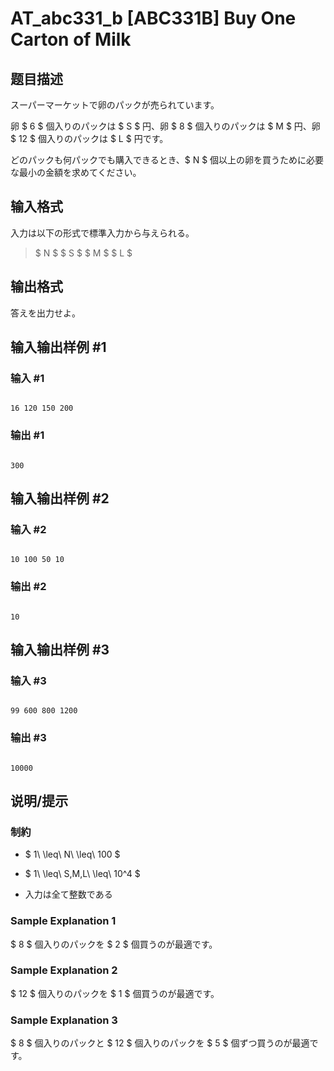# AT_abc331_b [ABC331B] Buy One Carton of Milk

## 题目描述

[problemUrl]: https://atcoder.jp/contests/abc331/tasks/abc331_b

スーパーマーケットで卵のパックが売られています。

卵 $ 6 $ 個入りのパックは $ S $ 円、卵 $ 8 $ 個入りのパックは $ M $ 円、卵 $ 12 $ 個入りのパックは $ L $ 円です。

どのパックも何パックでも購入できるとき、$ N $ 個以上の卵を買うために必要な最小の金額を求めてください。

## 输入格式

入力は以下の形式で標準入力から与えられる。

> $ N $ $ S $ $ M $ $ L $

## 输出格式

答えを出力せよ。

## 输入输出样例 #1

### 输入 #1

```
16 120 150 200
```

### 输出 #1

```
300
```

## 输入输出样例 #2

### 输入 #2

```
10 100 50 10
```

### 输出 #2

```
10
```

## 输入输出样例 #3

### 输入 #3

```
99 600 800 1200
```

### 输出 #3

```
10000
```

## 说明/提示

### 制約

- $ 1\ \leq\ N\ \leq\ 100 $
- $ 1\ \leq\ S,M,L\ \leq\ 10^4 $
- 入力は全て整数である
 
### Sample Explanation 1

$ 8 $ 個入りのパックを $ 2 $ 個買うのが最適です。

### Sample Explanation 2

$ 12 $ 個入りのパックを $ 1 $ 個買うのが最適です。

### Sample Explanation 3

$ 8 $ 個入りのパックと $ 12 $ 個入りのパックを $ 5 $ 個ずつ買うのが最適です。